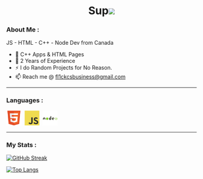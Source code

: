 <!---
- 👋 Hi, I’m @FlickNoJutsu
- 👀 I’m interested in ...
- 🌱 I’m currently learning ...
- 💞️ I’m looking to collaborate on ...
- 📫 How to reach me ...
- --->

<!---
FlickNoJutsu/FlickNoJutsu is a ✨ special ✨ repository because its `README.md` (this file) appears on your GitHub profile.
You can click the Preview link to take a look at your changes.
--->


<p align="center"><img src="https://komarev.com/ghpvc/?username=FlickNoJutsu&style=flat-square&color=blue" alt=""></p>

<h1 align="center">Sup<img src="https://media.giphy.com/media/hvRJCLFzcasrR4ia7z/giphy.gif" width="30px"></h1>


### About Me :

JS - HTML - C++ - Node Dev from Canada

- 🔭 C++ Apps & HTML Pages
- 🌱 2 Years of Experience
- ⚡ I do Random Projects for No Reason.
- 📫 Reach me @ fl1ckcsbusiness@gmail.com

---

### Languages :

<p>
<img src="https://github.com/devicons/devicon/blob/master/icons/html5/html5-original.svg" title="HTML5" alt="HTML" width="40" height="40"/>&nbsp;
<img src="https://github.com/devicons/devicon/blob/master/icons/javascript/javascript-original.svg" title="JavaScript" alt="JavaScript" width="40" height="40"/>&nbsp;
<img src="https://github.com/devicons/devicon/blob/master/icons/nodejs/nodejs-original-wordmark.svg" title="NodeJS" alt="NodeJS" width="40" height="40"/>&nbsp;
</p>

---

### My Stats :
[![GitHub Streak](http://github-readme-streak-stats.herokuapp.com?user=FlickNoJutsu&theme=dark&background=000000)](https://git.io/streak-stats)

[![Top Langs](https://github-readme-stats.vercel.app/api/top-langs/?username=FlickNoJutsu&layout=compact&theme=vision-friendly-dark)](https://github.com/anuraghazra/github-readme-stats)
